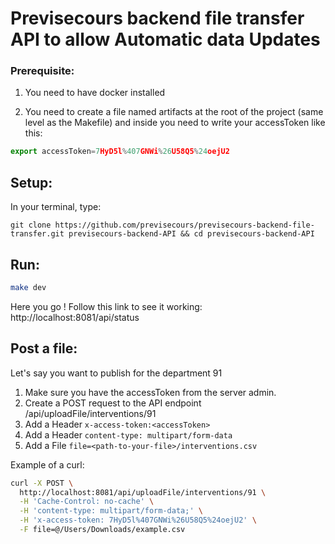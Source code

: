 # Previsecours backend file transfer API to allow Automatic data Updates  

### Prerequisite:
1. You need to have docker installed  

2. You need to create a file named artifacts at the root of the project (same level as the Makefile) and inside you need to write your accessToken like this:  
```javascript
export accessToken=7HyD5l%407GNWi%26U58Q5%24oejU2
```


## Setup:
In your terminal, type:  
```
git clone https://github.com/previsecours/previsecours-backend-file-transfer.git previsecours-backend-API && cd previsecours-backend-API
```  

## Run:  
```bash
make dev
```  

Here you go ! Follow this link to see it working: http://localhost:8081/api/status  


## Post a file:
Let's say you want to publish for the department 91  
1. Make sure you have the accessToken from the server admin.  
2. Create a POST request to the API endpoint /api/uploadFile/interventions/91  
3. Add a Header ``` x-access-token:<accessToken> ```  
4. Add a Header ``` content-type: multipart/form-data ```  
5. Add a File ``` file=<path-to-your-file>/interventions.csv ```  


Example of a curl:  
```bash  
curl -X POST \
  http://localhost:8081/api/uploadFile/interventions/91 \
  -H 'Cache-Control: no-cache' \
  -H 'content-type: multipart/form-data;' \
  -H 'x-access-token: 7HyD5l%407GNWi%26U58Q5%24oejU2' \
  -F file=@/Users/Downloads/example.csv
```
